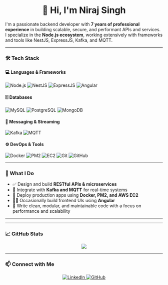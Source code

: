 <h1 align="center">👋 Hi, I'm Niraj Singh</h1>

<p>
I'm a passionate backend developer with <b>7 years of professional experience</b> in building scalable, secure, and performant APIs and services.<br>
I specialize in the <b>Node.js ecosystem</b>, working extensively with frameworks and tools like NestJS, ExpressJS, Kafka, and MQTT.
</p>

---

### 🛠️ Tech Stack

#### 💻 Languages & Frameworks
![Node.js](https://img.shields.io/badge/-Node.js-339933?style=for-the-badge&logo=node.js&logoColor=white)
![NestJS](https://img.shields.io/badge/-NestJS-E0234E?style=for-the-badge&logo=nestjs&logoColor=white)
![ExpressJS](https://img.shields.io/badge/-Express.js-000000?style=for-the-badge&logo=express&logoColor=white)
![Angular](https://img.shields.io/badge/-Angular-DD0031?style=for-the-badge&logo=angular&logoColor=white)

#### 🗄️ Databases
![MySQL](https://img.shields.io/badge/-MySQL-4479A1?style=for-the-badge&logo=mysql&logoColor=white)
![PostgreSQL](https://img.shields.io/badge/-PostgreSQL-336791?style=for-the-badge&logo=postgresql&logoColor=white)
![MongoDB](https://img.shields.io/badge/-MongoDB-47A248?style=for-the-badge&logo=mongodb&logoColor=white)

#### 📡 Messaging & Streaming
![Kafka](https://img.shields.io/badge/-Kafka-231F20?style=for-the-badge&logo=apachekafka&logoColor=white)
![MQTT](https://img.shields.io/badge/-MQTT-FF9900?style=for-the-badge&logo=vercel&logoColor=white)

#### ⚙️ DevOps & Tools
![Docker](https://img.shields.io/badge/-Docker-2496ED?style=for-the-badge&logo=docker&logoColor=white)
![PM2](https://img.shields.io/badge/-PM2-2B037A?style=for-the-badge&logo=pm2&logoColor=white)
![EC2](https://img.shields.io/badge/-AWS%20EC2-FF9900?style=for-the-badge&logo=amazonaws&logoColor=white)
![Git](https://img.shields.io/badge/-Git-F05032?style=for-the-badge&logo=git&logoColor=white)
![GitHub](https://img.shields.io/badge/-GitHub-181717?style=for-the-badge&logo=github&logoColor=white)

---

### 💼 What I Do

- ✅ Design and build **RESTful APIs & microservices**
- 🔁 Integrate with **Kafka and MQTT** for real-time systems
- 🚀 Deploy production apps using **Docker, PM2, and AWS EC2**
- 🧑‍🎨 Occasionally build frontend UIs using **Angular**
- 🧹 Write clean, modular, and maintainable code with a focus on performance and scalability

---

<!--### 📂 Featured Projects

> *(Links can be updated as projects are published)*

- 🔧 **Log Tracking System** – Real-time MQTT logger built with NestJS  
- 💼 **Developer Portfolio** – Personal website hosted via GitHub Pages  
- 🔌 **Webhook Event Handler** – Node.js service for managing external callbacks  -->

---

### 📈 GitHub Stats

<p align="center">
  <img src="https://github-readme-stats.vercel.app/api?username=DevNiraj1996&show_icons=true&theme=github_dark" />
</p>

---

### 📫 Connect with Me

<p align="center">
  <a href="https://www.linkedin.com/in/niraj-singh-466209145" target="_blank">
    <img alt="LinkedIn" src="https://img.shields.io/badge/linkedin-%230077B5.svg?&style=for-the-badge&logo=linkedin&logoColor=white" />
  </a>
  <a href="https://github.com/DevNiraj1996" target="_blank">
    <img alt="GitHub" src="https://img.shields.io/badge/github-%23181717.svg?&style=for-the-badge&logo=github&logoColor=white" />
  </a>
</p>

